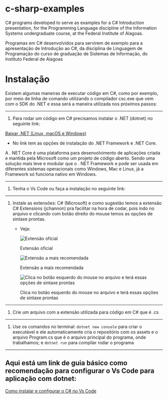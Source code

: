 # c-sharp-examples
C# programs developed to serve as examples for a C# Introduction presentation, for the Programming Language 
discipline of the Information Systems undergraduate course, at the Federal Institute of Alagoas.  

Programas em C# desenvolvidos para servirem de exemplo para a apresentação de Introdução ao C#, da 
disciplina de Linguagem de Programação do curso de graduação de Sistemas de Informação, do Instituto Federal de Alagoas


**Instalação**
===============

Existem algumas maneiras de executar código em C#, como por exemplo, por meio de linha de comando utilizando o compilador csc.exe que vem com o SDK do .NET e essa será a maneira utilizada nos próximos passos:

---

1. Para rodar um código em C# precisamos instalar o .NET (dotnet) no seguinte link:

[Baixar .NET (Linux, macOS e Windows)](https://dotnet.microsoft.com/pt-br/download)

- No link tem as opções de instalação do .NET Framework e .NET Core.

A . NET Core é uma plataforma para desenvolvimento de aplicações criada e mantida pela Microsoft como um projeto de código aberto. Sendo uma solução mais leve e modular que o . NET Framework e pode ser usada em diferentes sistemas operacionais como Windows, Mac e Linux, já a Framework só funciona nativo em Windows.

---

1. Tenha o Vs Code ou faça a instalação no seguinte link:
    
    [](https://code.visualstudio.com/)
    

---

1. Instale as extensões: C# (Microsoft) e como sugestão temos a extensão C# Extensions (jchannon) pra facilitar na hora de codar, pois indo no arquivo e clicando com botão direito do mouse temos as opções de sintaxe prontas.
    - Veja:
        
        ![Extensão oficial ](https://i.stack.imgur.com/MRbxU.png)
        
        Extensão oficial 
        
        ![Extensão a mais recomendada](https://miro.medium.com/v2/resize:fit:1400/1*UDt5DsnR9DsgolRS1jGueQ.png)
        
        Extensão a mais recomendada
        
        ![Clica no botão esquerdo do mouse no arquivo e terá essas opções de sintaxe prontas](https://www.macoratti.net/21/01/vs_codext15.jpg)
        
        Clica no botão esquerdo do mouse no arquivo e terá essas opções de sintaxe prontas
        

---

1. Crie um arquivo com a extensão utilizada para código em C# que é .cs

---

1. Use os comandos no terminal: `dotnet new console` para criar o executável e ele automaticamente cria o repositório com os assets e o arquivo Program.cs que é o arquivo principal do programa, onde trabalhamos; e `dotnet run` para compilar rodar o programa

---

Aqui está um link de guia básico como recomendação para configurar o Vs Code para aplicação com dotnet:
-------------------------------------------------------------------------------------------------------

[Como instalar e configurar o C# no Vs Code](https://youtu.be/S5HawDwjuUY)
